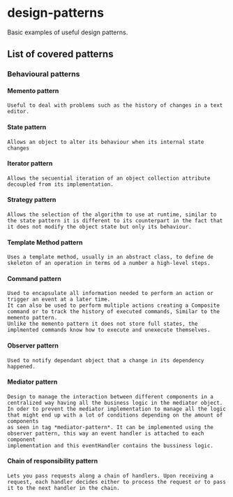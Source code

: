 # design-patterns
Basic examples of useful design patterns.

## List of covered patterns

### Behavioural patterns

#### Memento pattern
    Useful to deal with problems such as the history of changes in a text editor.
    
#### State pattern
    Allows an object to alter its behaviour when its internal state changes

#### Iterator pattern
    Allows the secuential iteration of an object collection attribute decoupled from its implementation.
    
#### Strategy pattern
    Allows the selection of the algorithm to use at runtime, similar to the state pattern it is different to its counterpart in the fact that it does not modify the object state but only its behaviour.

#### Template Method pattern
    Uses a template method, usually in an abstract class, to define de skeleton of an operation in terms od a number a high-level steps.
    
#### Command pattern
    Used to encapsulate all information needed to perform an action or trigger an event at a later time. 
    It can also be used to perform multiple actions creating a Composite command or to track the history of executed commands, Similar to the memento pattern.
    Unlike the memento pattern it does not store full states, the implmented commands know how to execute and unexecute themselves.
    
#### Observer pattern
    Used to notify dependant object that a change in its dependency happened.

#### Mediator pattern
    Design to manage the interaction between different components in a centralized way having all the business logic in the mediator object.
    In oder to prevent the mediator implementation to manage all the logic that might end up with a lot of conditions depending on the amount of components
    as seen in tag *mediator-pattern*. It can be implemented using the observer pattern, this way an event handler is attached to each component 
    implementation and this eventHandler contains the bussiness logic.
    
#### Chain of responsibility pattern
    Lets you pass requests along a chain of handlers. Upon receiving a request, each handler decides either to process the request or to pass it to the next handler in the chain. 